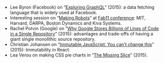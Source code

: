 <!--
title: What’s worth watching
date: 2016.01.15
layout: post
tags:
  - worth-watching
  - javascript
  - css
  - robotics
  - git
  - graphql
description: List of favorite talks and performances.
-->

- Lee Byron (Facebook) on “[Exploring GraphQL](http://youtu.be/WQLzZf34FJ8)” (2015): a data fetching language
that is widely used at Facebook.
- Interesting session on “[Making Robots](http://youtu.be/OcFOWIq3cIc)” at [Fab11 conference](http://www.fab11.org):
MIT, Harvard, DARPA, Boston Dynamics and Kiva Systems.
- Rachel Potvin (Google) on “[Why Google Stores Billions of Lines of Code in a Single Repository](http://youtu.be/W71BTkUbdqE)” (2015):
advantages and trade-offs of having a giant single monolithic source repository.
- Christian Johansen on “[Immutable JavaScript: You can't change this](http://youtu.be/wA98Coal4jk)” (2015):
Immutability in React.
- Lea Verou on making CSS pie charts in “[The Missing Slice](http://youtu.be/s4HdeJctq-A)” (2015).